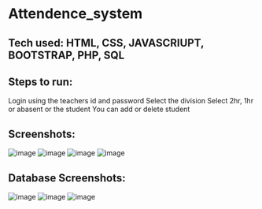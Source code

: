 # Attendence_system
## Tech used: HTML, CSS, JAVASCRIUPT, BOOTSTRAP, PHP, SQL
## Steps to run:
Login using the teachers id and password
Select the division
Select 2hr, 1hr or abasent or the student
You can add or delete student
## Screenshots:
![image](https://user-images.githubusercontent.com/67607199/152973401-89f92ea3-c21f-4c51-836f-10076195e2c3.png)
![image](https://user-images.githubusercontent.com/67607199/152973515-0cb94e5a-cae2-4c6a-a600-61235e9cbe46.png)
![image](https://user-images.githubusercontent.com/67607199/152973234-0d5c56a8-5ada-4f49-b6f6-7703c1092c66.png)
![image](https://user-images.githubusercontent.com/67607199/152973281-7b1eb697-c376-4f9c-936c-212a77468739.png)

## Database Screenshots:
![image](https://user-images.githubusercontent.com/67607199/152973608-4deb96e3-533c-44fb-84a4-6b95402e3050.png)
![image](https://user-images.githubusercontent.com/67607199/152973643-8fd5adbd-8d50-42d3-9291-483a3c6601ee.png)
![image](https://user-images.githubusercontent.com/67607199/152973686-9174ab4f-23c7-4a12-8c72-2701315a2f5a.png)
